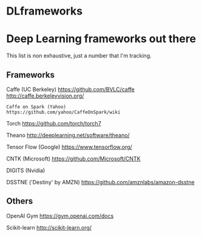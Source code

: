# DLframeworks
#  Deep Learning frameworks out there

This list is non exhaustive, just a number that I'm tracking.

Frameworks
----------

Caffe (UC Berkeley)
https://github.com/BVLC/caffe
http://caffe.berkeleyvision.org/

	Caffe on Spark (Yahoo)
	https://github.com/yahoo/CaffeOnSpark/wiki

Torch
https://github.com/torch/torch7

Theano
http://deeplearning.net/software/theano/

Tensor Flow (Google)
https://www.tensorflow.org/

CNTK (Microsoft)
https://github.com/Microsoft/CNTK

DIGITS (Nvidia)


DSSTNE ('Destiny' by AMZN)
https://github.com/amznlabs/amazon-dsstne



Others
------

OpenAI Gym
https://gym.openai.com/docs

Scikit-learn
http://scikit-learn.org/

